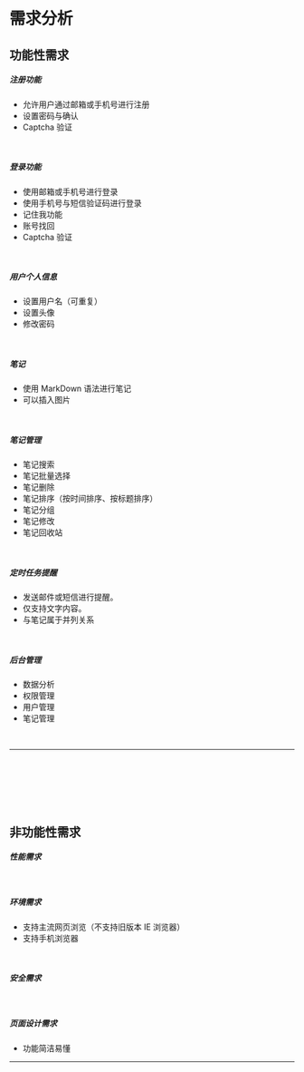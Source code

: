 # 需求分析

## 功能性需求

##### 注册功能

- 允许用户通过邮箱或手机号进行注册
- 设置密码与确认
- Captcha 验证

<br>

##### 登录功能

- 使用邮箱或手机号进行登录
- 使用手机号与短信验证码进行登录
- 记住我功能
- 账号找回
- Captcha 验证

<br>

##### 用户个人信息

- 设置用户名（可重复）
- 设置头像
- 修改密码

<br>

##### 笔记

- 使用 MarkDown 语法进行笔记
- 可以插入图片

<br>

##### 笔记管理

- 笔记搜索
- 笔记批量选择
- 笔记删除
- 笔记排序（按时间排序、按标题排序）
- 笔记分组
- 笔记修改
- 笔记回收站

<br>

##### 定时任务提醒

- 发送邮件或短信进行提醒。
- 仅支持文字内容。
- 与笔记属于并列关系

<br>

##### 后台管理

- 数据分析
- 权限管理
- 用户管理
- 笔记管理

<br>

---

<div STYLE="page-break-after: always;">
    <br>
    <br>
    <br>
    <br>
    <br></div>

## 非功能性需求

##### 性能需求

<br>

##### 环境需求

- 支持主流网页浏览（不支持旧版本 IE 浏览器）
- 支持手机浏览器

<br>

##### 安全需求

<br>

##### 页面设计需求

- 功能简洁易懂

---

<div STYLE="page-break-after: always;">
    <br>
    <br>
    <br>
    <br>
    <br></div>

